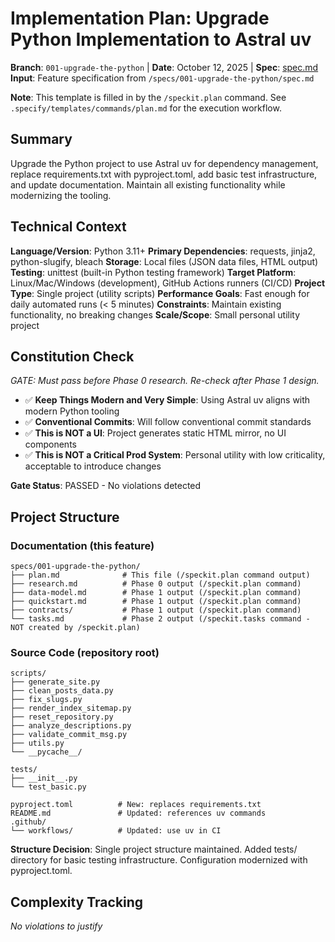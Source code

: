 # Implementation Plan: Upgrade Python Implementation to Astral uv

**Branch**: `001-upgrade-the-python` | **Date**: October 12, 2025 | **Spec**: [spec.md](spec.md)
**Input**: Feature specification from `/specs/001-upgrade-the-python/spec.md`

**Note**: This template is filled in by the `/speckit.plan` command. See `.specify/templates/commands/plan.md` for the execution workflow.

## Summary

Upgrade the Python project to use Astral uv for dependency management, replace requirements.txt with pyproject.toml, add basic test infrastructure, and update documentation. Maintain all existing functionality while modernizing the tooling.

## Technical Context

**Language/Version**: Python 3.11+
**Primary Dependencies**: requests, jinja2, python-slugify, bleach
**Storage**: Local files (JSON data files, HTML output)
**Testing**: unittest (built-in Python testing framework)
**Target Platform**: Linux/Mac/Windows (development), GitHub Actions runners (CI/CD)
**Project Type**: Single project (utility scripts)
**Performance Goals**: Fast enough for daily automated runs (< 5 minutes)
**Constraints**: Maintain existing functionality, no breaking changes
**Scale/Scope**: Small personal utility project

## Constitution Check

*GATE: Must pass before Phase 0 research. Re-check after Phase 1 design.*

- ✅ **Keep Things Modern and Very Simple**: Using Astral uv aligns with modern Python tooling
- ✅ **Conventional Commits**: Will follow conventional commit standards
- ✅ **This is NOT a UI**: Project generates static HTML mirror, no UI components
- ✅ **This is NOT a Critical Prod System**: Personal utility with low criticality, acceptable to introduce changes

**Gate Status**: PASSED - No violations detected

## Project Structure

### Documentation (this feature)

```
specs/001-upgrade-the-python/
├── plan.md              # This file (/speckit.plan command output)
├── research.md          # Phase 0 output (/speckit.plan command)
├── data-model.md        # Phase 1 output (/speckit.plan command)
├── quickstart.md        # Phase 1 output (/speckit.plan command)
├── contracts/           # Phase 1 output (/speckit.plan command)
└── tasks.md             # Phase 2 output (/speckit.tasks command - NOT created by /speckit.plan)
```

### Source Code (repository root)

```
scripts/
├── generate_site.py
├── clean_posts_data.py
├── fix_slugs.py
├── render_index_sitemap.py
├── reset_repository.py
├── analyze_descriptions.py
├── validate_commit_msg.py
├── utils.py
└── __pycache__/

tests/
├── __init__.py
└── test_basic.py

pyproject.toml          # New: replaces requirements.txt
README.md               # Updated: references uv commands
.github/
└── workflows/          # Updated: use uv in CI
```

**Structure Decision**: Single project structure maintained. Added tests/ directory for basic testing infrastructure. Configuration modernized with pyproject.toml.

## Complexity Tracking

*No violations to justify*
